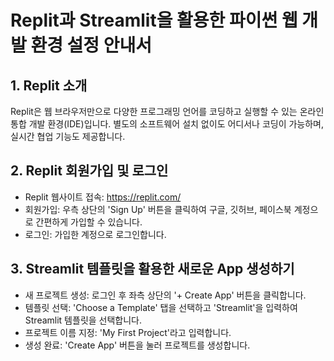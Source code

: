 # Replit과 Streamlit을 활용한 파이썬 웹 개발 환경 설정 안내서

## 1. Replit 소개
Replit은 웹 브라우저만으로 다양한 프로그래밍 언어를 코딩하고 실행할 수 있는 온라인 통합 개발 환경(IDE)입니다. 별도의 소프트웨어 설치 없이도 어디서나 코딩이 가능하며, 실시간 협업 기능도 제공합니다.​

## 2. Replit 회원가입 및 로그인
- Replit 웹사이트 접속: https://replit.com/
- 회원가입: 우측 상단의 'Sign Up' 버튼을 클릭하여 구글, 깃허브, 페이스북 계정으로 간편하게 가입할 수 있습니다.​
- 로그인: 가입한 계정으로 로그인합니다.​

## 3. Streamlit 템플릿을 활용한 새로운 App 생성하기
- 새 프로젝트 생성: 로그인 후 좌측 상단의 '+ Create App' 버튼을 클릭합니다.​
- 템플릿 선택: 'Choose a Template' 탭을 선택하고 'Streamlit'을 입력하여 Streamlit 템플릿을 선택합니다.​
- 프로젝트 이름 지정: 'My First Project'라고 입력합니다.
- 생성 완료: 'Create App' 버튼을 눌러 프로젝트를 생성합니다.
